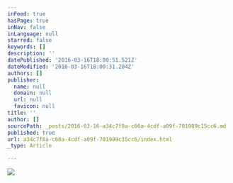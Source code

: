 ```yaml
---
inFeed: true
hasPage: true
inNav: false
inLanguage: null
starred: false
keywords: []
description: ''
datePublished: '2016-03-16T18:00:51.521Z'
dateModified: '2016-03-16T18:00:31.204Z'
authors: []
publisher:
  name: null
  domain: null
  url: null
  favicon: null
title: ''
author: []
sourcePath: _posts/2016-03-16-a34c7f8a-c66a-4cdf-a09f-701989c15cc6.md
published: true
url: a34c7f8a-c66a-4cdf-a09f-701989c15cc6/index.html
_type: Article

---
```

![](https://the-grid-user-content.s3-us-west-2.amazonaws.com/b8f3bbd2-c4b1-40e4-b43f-c46105810798.jpg)
